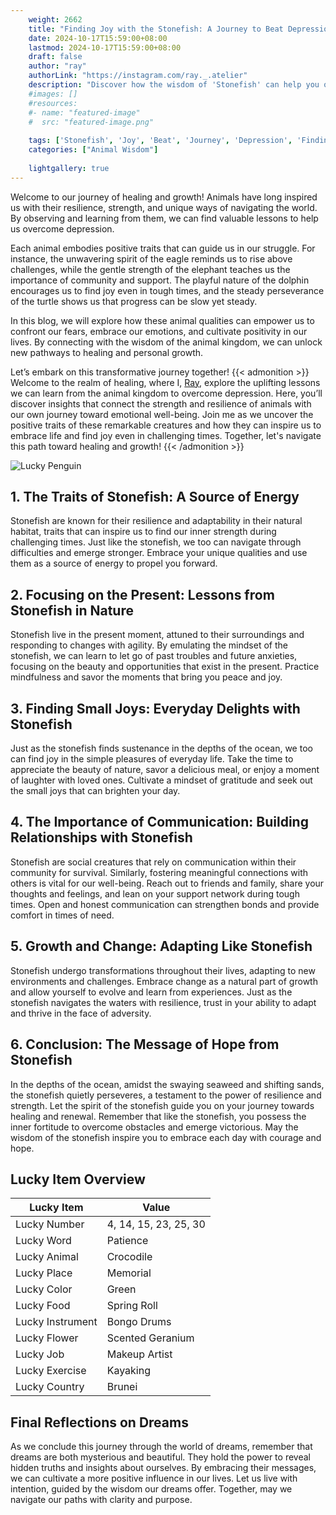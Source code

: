 ```yaml
---
    weight: 2662
    title: "Finding Joy with the Stonefish: A Journey to Beat Depression"  # Assuming 'title' column exists
    date: 2024-10-17T15:59:00+08:00
    lastmod: 2024-10-17T15:59:00+08:00
    draft: false
    author: "ray"
    authorLink: "https://instagram.com/ray._.atelier"
    description: "Discover how the wisdom of 'Stonefish' can help you overcome depression and find joy in your life journey."
    #images: []
    #resources:
    #- name: "featured-image"
    #  src: "featured-image.png"
    
    tags: ['Stonefish', 'Joy', 'Beat', 'Journey', 'Depression', 'Finding']
    categories: ["Animal Wisdom"]
    
    lightgallery: true
---
```

    
Welcome to our journey of healing and growth! Animals have long inspired us with their resilience, strength, and unique ways of navigating the world. By observing and learning from them, we can find valuable lessons to help us overcome depression.

Each animal embodies positive traits that can guide us in our struggle. For instance, the unwavering spirit of the eagle reminds us to rise above challenges, while the gentle strength of the elephant teaches us the importance of community and support. The playful nature of the dolphin encourages us to find joy even in tough times, and the steady perseverance of the turtle shows us that progress can be slow yet steady.

In this blog, we will explore how these animal qualities can empower us to confront our fears, embrace our emotions, and cultivate positivity in our lives. By connecting with the wisdom of the animal kingdom, we can unlock new pathways to healing and personal growth.

Let’s embark on this transformative journey together!
{{< admonition >}}
Welcome to the realm of healing, where I, [Ray](https://instagram.com/ray._.atelier), explore the uplifting lessons we can learn from the animal kingdom to overcome depression. Here, you’ll discover insights that connect the strength and resilience of animals with our own journey toward emotional well-being. Join me as we uncover the positive traits of these remarkable creatures and how they can inspire us to embrace life and find joy even in challenging times. Together, let's navigate this path toward healing and growth!
{{< /admonition >}}

![Lucky Penguin](https://cdn.pixabay.com/photo/2024/09/07/02/34/penguins-9028827_1280.jpg "Lucky Penguin")

## 1. The Traits of Stonefish: A Source of Energy
Stonefish are known for their resilience and adaptability in their natural habitat, traits that can inspire us to find our inner strength during challenging times. Just like the stonefish, we too can navigate through difficulties and emerge stronger. Embrace your unique qualities and use them as a source of energy to propel you forward.

## 2. Focusing on the Present: Lessons from Stonefish in Nature
Stonefish live in the present moment, attuned to their surroundings and responding to changes with agility. By emulating the mindset of the stonefish, we can learn to let go of past troubles and future anxieties, focusing on the beauty and opportunities that exist in the present. Practice mindfulness and savor the moments that bring you peace and joy.

## 3. Finding Small Joys: Everyday Delights with Stonefish
Just as the stonefish finds sustenance in the depths of the ocean, we too can find joy in the simple pleasures of everyday life. Take the time to appreciate the beauty of nature, savor a delicious meal, or enjoy a moment of laughter with loved ones. Cultivate a mindset of gratitude and seek out the small joys that can brighten your day.

## 4. The Importance of Communication: Building Relationships with Stonefish
Stonefish are social creatures that rely on communication within their community for survival. Similarly, fostering meaningful connections with others is vital for our well-being. Reach out to friends and family, share your thoughts and feelings, and lean on your support network during tough times. Open and honest communication can strengthen bonds and provide comfort in times of need.

## 5. Growth and Change: Adapting Like Stonefish
Stonefish undergo transformations throughout their lives, adapting to new environments and challenges. Embrace change as a natural part of growth and allow yourself to evolve and learn from experiences. Just as the stonefish navigates the waters with resilience, trust in your ability to adapt and thrive in the face of adversity.

## 6. Conclusion: The Message of Hope from Stonefish
In the depths of the ocean, amidst the swaying seaweed and shifting sands, the stonefish quietly perseveres, a testament to the power of resilience and strength. Let the spirit of the stonefish guide you on your journey towards healing and renewal. Remember that like the stonefish, you possess the inner fortitude to overcome obstacles and emerge victorious. May the wisdom of the stonefish inspire you to embrace each day with courage and hope.


## Lucky Item Overview
| Lucky Item          | Value              |
|---------------|--------------------|
| Lucky Number        | 4, 14, 15, 23, 25, 30  |
| Lucky Word          | Patience |
| Lucky Animal        | Crocodile |
| Lucky Place         | Memorial     |
| Lucky Color         | Green     |
| Lucky Food          | Spring Roll      |
| Lucky Instrument    | Bongo Drums |
| Lucky Flower        | Scented Geranium    |
| Lucky Job           | Makeup Artist       |
| Lucky Exercise      | Kayaking  |
| Lucky Country       | Brunei    |


##  Final Reflections on Dreams

As we conclude this journey through the world of dreams, remember that dreams are both mysterious and beautiful. They hold the power to reveal hidden truths and insights about ourselves. By embracing their messages, we can cultivate a more positive influence in our lives. Let us live with intention, guided by the wisdom our dreams offer. Together, may we navigate our paths with clarity and purpose.
